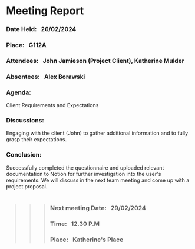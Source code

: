 # Meeting Report

### Date Held: &nbsp; <font size = "3">26/02/2024</font>
### Place: &nbsp; <font size = "3">G112A</font>
### Attendees: &nbsp; <font size = "3">John Jamieson (Project Client), Katherine Mulder</font>
### Absentees: &nbsp; <font size = "3">Alex Borawski</font>
### Agenda: 
Client Requirements and Expectations

### Discussions: 
Engaging with the client (John) to gather additional information and to fully grasp their expectations.

### Conclusion: &nbsp; 
Successfully completed the questionnaire and uploaded relevant documentation to Notion for further investigation into the user's requirements. 
We will discuss in the next team meeting and come up with a project proposal.
<br>
<br>

>>>### Next meeting Date: 	 &nbsp; <font size = "3">29/02/2024 </font>
>>>### Time: &nbsp; <font size = "3">12.30 P.M </font>				
>>>### Place:  &nbsp; <font size = "3">Katherine's Place</font>
